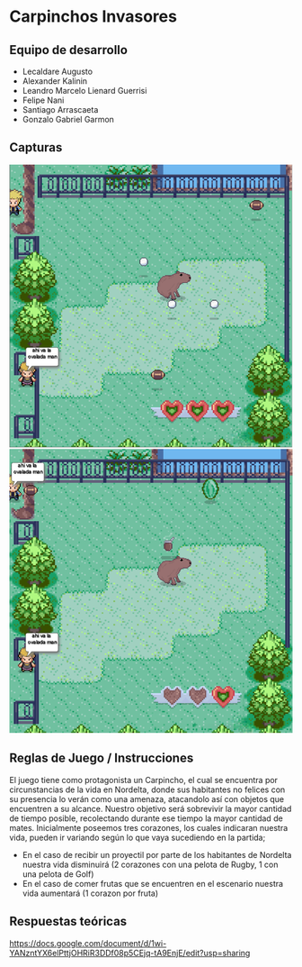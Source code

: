 # Carpinchos Invasores

## Equipo de desarrollo

- Lecaldare Augusto
- Alexander Kalinin
- Leandro Marcelo Lienard Guerrisi
- Felipe Nani
- Santiago Arrascaeta
- Gonzalo Gabriel Garmon

## Capturas

![mi foto](foto2.jpeg)
![mi foto](foto1.jpeg)

## Reglas de Juego / Instrucciones

El juego tiene como protagonista un Carpincho, el cual se encuentra por circunstancias de la vida en Nordelta, donde sus habitantes no felices con su presencia lo verán como una amenaza, atacandolo así con objetos que encuentren a su alcance.
 Nuestro objetivo será sobrevivir la mayor cantidad de tiempo posible, recolectando durante ese tiempo la mayor cantidad de mates.
 Inicialmente poseemos tres corazones, los cuales indicaran nuestra vida, pueden ir variando según lo que vaya sucediendo en la partida;
  - En el caso de recibir un proyectil por parte de los habitantes de Nordelta nuestra vida disminuirá (2 corazones con una pelota de Rugby, 1 con una pelota de Golf)
  - En el caso de comer frutas que se encuentren en el escenario nuestra vida aumentará (1 corazon por fruta)

## Respuestas teóricas

https://docs.google.com/document/d/1wi-YANzntYX6elPttjOHRiR3DDf08p5CEjq-tA9EnjE/edit?usp=sharing
